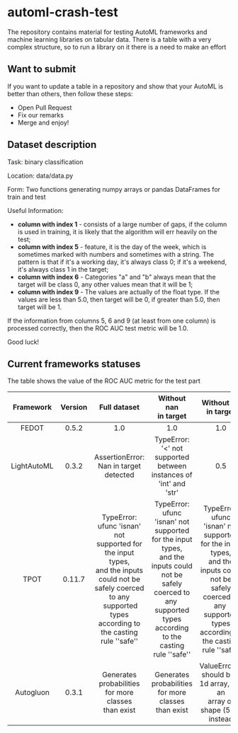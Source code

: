 # automl-crash-test
The repository contains material for testing AutoML frameworks and machine learning libraries on tabular data. There is a table with a very complex structure, so to run a library on it there is a need to make an effort

## Want to submit 
If you want to update a table in a repository and show that your AutoML is better than others, then follow these steps:
* Open Pull Request 
* Fix our remarks
* Merge and enjoy!

## Dataset description
Task: binary classification

Location: data/data.py 

Form: Two functions generating numpy arrays or pandas DataFrames for train and test

Useful Information:
* **column with index 1** - consists of a large number of gaps, if the column is used in training, it is likely that the algorithm will err heavily on the test;
* **column with index 5** - feature, it is the day of the week, which is sometimes marked with numbers and sometimes with a string. The pattern is that if it's a working day, it's always class 0; if it's a weekend, it's always class 1 in the target;
* **column with index 6** - Categories "a" and "b" always mean that the target will be class 0, any other values mean that it will be 1;
* **column with index 9** - The values are actually of the float type. If the values are less than 5.0, then target will be 0, if greater than 5.0, then target will be 1.

If the information from columns 5, 6 and 9 (at least from one column) is processed correctly, then the ROC AUC test metric will be 1.0. 

Good luck!

## Current frameworks statuses

The table shows the value of the ROC AUC metric for the test part

| Framework   | Version | Full dataset                                                                                                                                                                                                                                                                  |  Without nan   <br>  in target                                                                                                                                                                                                                                         |  Without int   <br>  in target                                                                                                                                                                                           |
| :---------: | :-----: | :---------------------------------------------------------------------------------------------------------------------------------------------------------------------------------------------------------------------------------------------------------------------------: | :--------------------------------------------------------------------------------------------------------------------------------------------------------------------------------------------------------------------------------------------------------------------: | :----------------------------------------------------------------------------------------------------------------------------------------------------------------------------------------------------------------------: |
| FEDOT       | 0\.5.2  | 1\.0                                                                                                                                                                                                                                                                          | 1\.0                                                                                                                                                                                                                                                                   | 1\.0                                                                                                                                                                                                                     |
| LightAutoML | 0\.3.2  |  AssertionError:  <br>  Nan in target detected                                                                                                                                                                                                                                |  TypeError:  <br>  '<' not supported between   <br>  instances of 'int' and 'str'                                                                                                                                                                                      | 0\.5                                                                                                                                                                                                                     |
| TPOT        | 0\.11.7 |  TypeError:  <br>  ufunc 'isnan' not   <br>  supported for the input types,   <br>  and the inputs could not be   <br>  safely coerced to any  <br>   supported types   <br>  according to the casting   <br>  rule ''safe''                                                  |  TypeError:  <br>  ufunc 'isnan' not  <br>  supported for the input types,  <br>  and the inputs could not be  <br>  safely coerced to any   <br>  supported types  <br>  according to the casting  <br>  rule ''safe''                                                |  TypeError:  <br>  ufunc 'isnan' not  <br>  supported for the input types,  <br>  and the inputs could not be  <br>  safely coerced to any   <br>  supported types  <br>  according to the casting  <br>  rule ''safe''  |
| Autogluon   | 0\.3.1  |  Generates probabilities  <br> for more classes  <br> than exist                                                                                                                                                                                                              |  Generates probabilities <br> for more classes <br> than exist                                                                                                                                                                                                         |  ValueError: y should be a <br> 1d array, got an <br> array of shape (5, 2)  <br> instead                                                                                                                                |

